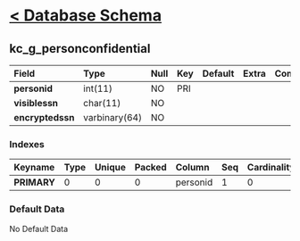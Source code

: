 # [< Database Schema](DatabaseSchema.md) #

## kc\_g\_personconfidential ##
| **Field** | Type | Null | Key | Default | Extra | Comment |
|:----------|:-----|:-----|:----|:--------|:------|:--------|
| **personid** | int(11) | NO | PRI |  |  |  |
| **visiblessn** | char(11) | NO |  |  |  |  |
| **encryptedssn** | varbinary(64) | NO |  |  |  |  |


### Indexes ###
| **Keyname** | Type | Unique | Packed | Column | Seq | Cardinality | Collation | Null | Comment |
|:------------|:-----|:-------|:-------|:-------|:----|:------------|:----------|:-----|:--------|
| **PRIMARY** | 0 | 0 | 0 | personid | 1 | 0 | A | 0 | 0 |


### Default Data ###
No Default Data